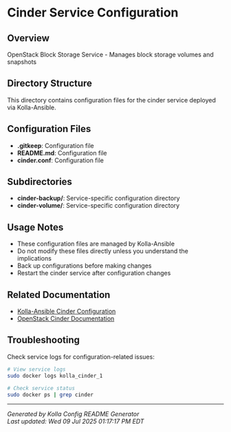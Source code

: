 # Cinder Service Configuration

## Overview
OpenStack Block Storage Service - Manages block storage volumes and snapshots

## Directory Structure
This directory contains configuration files for the cinder service deployed via Kolla-Ansible.

## Configuration Files

- **.gitkeep**: Configuration file
- **README.md**: Configuration file
- **cinder.conf**: Configuration file

## Subdirectories

- **cinder-backup/**: Service-specific configuration directory
- **cinder-volume/**: Service-specific configuration directory

## Usage Notes

- These configuration files are managed by Kolla-Ansible
- Do not modify these files directly unless you understand the implications
- Back up configurations before making changes
- Restart the cinder service after configuration changes

## Related Documentation

- [Kolla-Ansible Cinder Configuration](https://docs.openstack.org/kolla-ansible/latest/reference/)
- [OpenStack Cinder Documentation](https://docs.openstack.org/cinder/latest/)

## Troubleshooting

Check service logs for configuration-related issues:
```bash
# View service logs
sudo docker logs kolla_cinder_1

# Check service status
sudo docker ps | grep cinder
```

---
*Generated by Kolla Config README Generator*  
*Last updated: Wed 09 Jul 2025 01:17:17 PM EDT*
